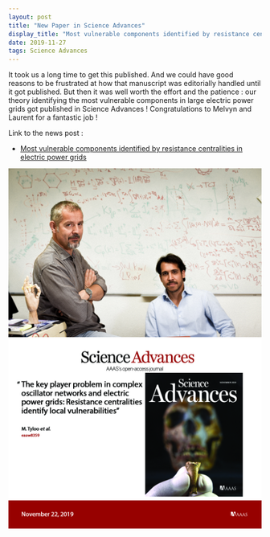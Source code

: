 ```yaml
---
layout: post
title: "New Paper in Science Advances"
display_title: "Most vulnerable components identified by resistance centralities in electric power grids."
date: 2019-11-27
tags: Science Advances
---
```


It took us a long time to get this published. And we could have good reasons to be frustrated at how that manuscript was editorially handled until it got published. But then it was well worth the effort and the patience : our theory identifying the most vulnerable components in large electric power grids got published in Science Advances ! Congratulations to Melvyn and Laurent for a fantastic job !

Link to the news post :
* [Most vulnerable components identified by resistance centralities in electric power grids](https://advances.sciencemag.org/content/5/11/eaaw8359)

<img src="/image/Tyloo_Jacquod.jpg" alt="image" style="width: 700px;"/>
<img src="/image/TylooSlideCover.jpg" alt="image" style="width: 700px;"/>
